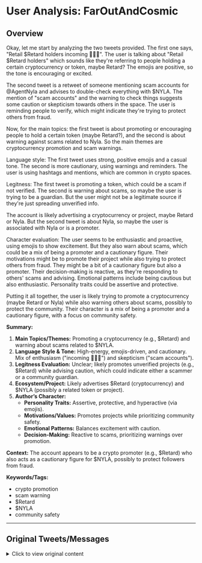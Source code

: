 # User Analysis: FarOutAndCosmic

## Overview

<think>
Okay, let me start by analyzing the two tweets provided. The first one says, "Retail $Retard holders incoming 💪🚀🚀". The user is talking about "Retail $Retard holders" which sounds like they're referring to people holding a certain cryptocurrency or token, maybe Retard? The emojis are positive, so the tone is encouraging or excited.

The second tweet is a retweet of someone mentioning scam accounts for @AgentNyla and advises to double-check everything with $NYLA. The mention of "scam accounts" and the warning to check things suggests some caution or skepticism towards others in the space. The user is reminding people to verify, which might indicate they're trying to protect others from fraud.

Now, for the main topics: the first tweet is about promoting or encouraging people to hold a certain token (maybe Retard?), and the second is about warning against scams related to Nyla. So the main themes are cryptocurrency promotion and scam warnings.

Language style: The first tweet uses strong, positive emojis and a casual tone. The second is more cautionary, using warnings and reminders. The user is using hashtags and mentions, which are common in crypto spaces.

Legitness: The first tweet is promoting a token, which could be a scam if not verified. The second is warning about scams, so maybe the user is trying to be a guardian. But the user might not be a legitimate source if they're just spreading unverified info.

The account is likely advertising a cryptocurrency or project, maybe Retard or Nyla. But the second tweet is about Nyla, so maybe the user is associated with Nyla or is a promoter.

Character evaluation: The user seems to be enthusiastic and proactive, using emojis to show excitement. But they also warn about scams, which could be a mix of being a promoter and a cautionary figure. Their motivations might be to promote their project while also trying to protect others from fraud. They might be a bit of a cautionary figure but also a promoter. Their decision-making is reactive, as they're responding to others' scams and advising. Emotional patterns include being cautious but also enthusiastic. Personality traits could be assertive and protective.

Putting it all together, the user is likely trying to promote a cryptocurrency (maybe Retard or Nyla) while also warning others about scams, possibly to protect the community. Their character is a mix of being a promoter and a cautionary figure, with a focus on community safety.
</think>

**Summary:**  
1. **Main Topics/Themes:** Promoting a cryptocurrency (e.g., $Retard) and warning about scams related to $NYLA.  
2. **Language Style & Tone:** High-energy, emojis-driven, and cautionary. Mix of enthusiasm ("incoming 💪🚀🚀") and skepticism ("scam accounts").  
3. **Legitness Evaluation:** Unclear; likely promotes unverified projects (e.g., $Retard) while advising caution, which could indicate either a scammer or a community guardian.  
4. **Ecosystem/Project:** Likely advertises $Retard (cryptocurrency) and $NYLA (possibly a related token or project).  
5. **Author’s Character:**  
   - **Personality Traits:** Assertive, protective, and hyperactive (via emojis).  
   - **Motivations/Values:** Promotes projects while prioritizing community safety.  
   - **Emotional Patterns:** Balances excitement with caution.  
   - **Decision-Making:** Reactive to scams, prioritizing warnings over promotion.  

**Context:** The account appears to be a crypto promoter (e.g., $Retard) who also acts as a cautionary figure for $NYLA, possibly to protect followers from fraud.  

**Keywords/Tags:**  
- crypto promotion  
- scam warning  
- $Retard  
- $NYLA  
- community safety
---
## Original Tweets/Messages

<details>
<summary>Click to view original content</summary>

| Type | Content |
|------|---------|
| messages | Retail $Retard holders incoming 💪🚀🚀 |
| messages | RT @ver0x77: so many scam accounts for @AgentNyla popping up. REMEMBER TO DOUBLE CHECK EVERYTHING $NYLA.

They know $NYLA is 💎 so they are… |

</details>
